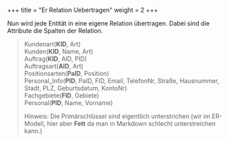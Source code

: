 +++
title = "Er Relation Uebertragen"
weight = 2
+++

Nun wird jede Entität in eine eigene Relation übertragen. Dabei sind die Attribute die Spalten der Relation.

>Kundenart(**KID**, Art)   
>Kunden(**KID**, Name, Art)  
>Auftrag(**KID**, AID, PID)  
>Auftragsart(**AID**, Art)  
>Positionsarten(**PaID**, Position)  
>Personal_Info(**PID**, PaID, FID, Email, TelefonNr, Straße, Hausnummer, Stadt, PLZ, Geburtsdatum, KontoNr)  
>Fachgebiete(**FID**, Gebiete)  
>Personal(**PID**, Name, Vorname)
>
>Hinweis: Die Primärschlüssel sind eigentlich unterstrichen (wir im ER-Modell, hier aber **Fett** da man in Markdown schlecht unterstreichen kann.)